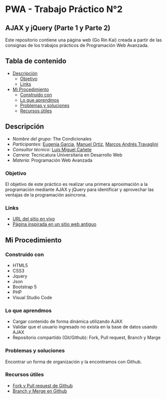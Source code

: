 # PWA - Trabajo Práctico N°2

## AJAX y jQuery (Parte 1 y Parte 2)

Este repositorio contiene una página web (Go Rin Kai) creada a partir de las consignas de los trabajos prácticos de Programación Web Avanzada.

## Tabla de contenido

- [Descripción](#descripción)
  - [Objetivo](#objetivo)
  - [Links](#links)
- [Mi Procedimiento](#mi-procedimiento)
  - [Construido con](#construido-con)
  - [Lo que aprendmos](#lo-que-aprendmos)
  - [Problemas y soluciones](#problemas-y-soluciones)
  - [Recursos útiles](#recursos-útiles)

## Descripción

- <em>Nombre del grupo:</em> The Condicionales
- <em>Participantes:</em> [Eugenia Garcia](https://github.com/Eugenia-2793), [Manuel Ortiz](https://github.com/mannusho), [Marcos Andrés Travaglini](https://github.com/Blackpachamame)
- <em>Consultor técnico:</em> [Luis Miguel Cañete](https://github.com/Venserthesojourner)
- <em>Carrera:</em> Tecnicatura Universitaria en Desarrollo Web
- <em>Materia:</em> Programación Web Avanzada

### Objetivo

El objetivo de este práctico es realizar una primera aproximación a la programación mediante AJAX y jQuery para identificar y aprovechar las ventajas de la programación asíncrona.

### Links

- [URL del sitio en vivo](https://blackpachamame.github.io/gorinkai/)
- [Página inspirada en un sitio web antiguo](http://www.gorinkai.com/)

## Mi Procedimiento

### Construido con

- HTML5
- CSS3
- Jquery
- Json
- Bootstrap 5
- PHP
- Visual Studio Code

### Lo que aprendmos

- Cargar contenido de forma dinámica utilizando AJAX
- Validar que el usuario ingresado no exista en la base de datos usando AJAX
- Repositorio compartido (Git/Github): Fork, Pull request, Branch y Marge

### Problemas y soluciones

Encontrar un forma de organización y la encontramos con Github.

### Recursos útiles

- [Fork y Pull request de Github](https://www.youtube.com/watch?v=xl3nxfbGkzY)
- [Branch y Merge en Github](https://www.youtube.com/watch?v=tFr0Vg1q9Eg&t=689s)
